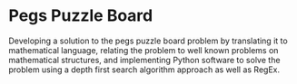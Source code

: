 # Pegs Puzzle Board
Developing a solution to the pegs puzzle board problem by translating it to mathematical language, relating the problem to well known problems on mathematical structures, and implementing Python software to solve the problem using a depth first search algorithm approach as well as RegEx.
